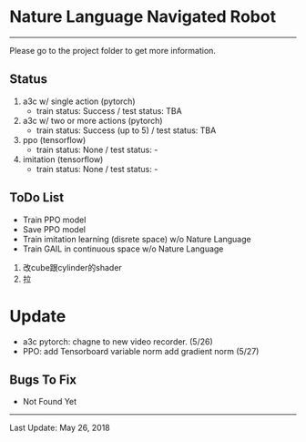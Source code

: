 # Nature Language Navigated Robot
---

Please go to the project folder to get more information.

## Status
1. a3c w/ single action (pytorch)
   - train status: Success / test status: TBA
2. a3c w/ two or more actions (pytorch)
   - train status: Success (up to 5) / test status: TBA
3. ppo (tensorflow)
   - train status: None / test status: -
4. imitation (tensorflow)
   - train status: None / test status: -

## ToDo List
- Train PPO model
- Save PPO model
- Train imitation learning (disrete space) w/o Nature Language
- Train GAIL in continuous space w/o Nature Language

1. 改cube跟cylinder的shader
2. 拉

# Update
- a3c pytorch: chagne to new video recorder. (5/26)
- PPO: add Tensorboard variable norm add gradient norm (5/27)

## Bugs To Fix
- Not Found Yet

---
Last Update: May 26, 2018